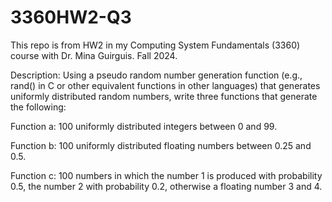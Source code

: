 # 3360HW2-Q3
This repo is from HW2 in my Computing System Fundamentals (3360) course with 
Dr. Mina Guirguis. Fall 2024.

Description: Using a pseudo random number generation function (e.g., rand() in C or other equivalent functions in other
languages) that generates uniformly distributed random numbers, write three functions that generate the
following:

Function a: 
100 uniformly distributed integers between 0 and 99.

Function b:
100 uniformly distributed floating numbers between 0.25 and 0.5.

Function c:
100 numbers in which the number 1 is produced with probability 0.5,
the number 2 with probability 0.2, otherwise a floating number 3 and 4.


